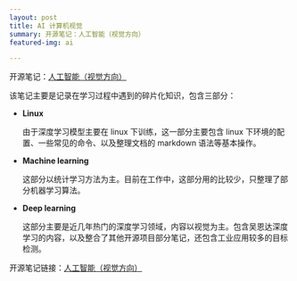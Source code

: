 ```yaml
---
layout: post
title: AI 计算机视觉
summary: 开源笔记：人工智能（视觉方向）
featured-img: ai

---
```


开源笔记：[人工智能（视觉方向）](https://github.com/jinbooooom/DL-ML-algorithm-paper-offer) 

该笔记主要是记录在学习过程中遇到的碎片化知识，包含三部分：

- **Linux**

  由于深度学习模型主要在 linux 下训练，这一部分主要包含 linux 下环境的配置、一些常见的命令、以及整理文档的 markdown 语法等基本操作。

- **Machine learning**

  这部分以统计学习方法为主。目前在工作中，这部分用的比较少，只整理了部分机器学习算法。

- **Deep learning**

  这部分主要是近几年热门的深度学习领域，内容以视觉为主。包含吴恩达深度学习的内容，以及整合了其他开源项目部分笔记，还包含工业应用较多的目标检测。
  

开源笔记链接：[人工智能（视觉方向）](https://github.com/jinbooooom/DL-ML-algorithm-paper-offer)

